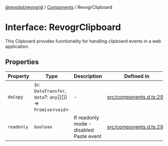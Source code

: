 [@revolist/revogrid](README.md) / [Components](Namespace.Components.md) / RevogrClipboard

# Interface: RevogrClipboard

This Clipboard provides functionality for handling clipboard events in a web application.

## Properties

| Property | Type | Description | Defined in |
| ------ | ------ | ------ | ------ |
| `doCopy` | (`e`: `DataTransfer`, `data`?: `any`[][]) => `Promise`\<`void`\> | - | [src/components.d.ts:293](https://github.com/revolist/revogrid/blob/684eab34b16e993178d736466d35507eda9850cd/src/components.d.ts#L293) |
| `readonly` | `boolean` | If readonly mode - disabled Paste event | [src/components.d.ts:297](https://github.com/revolist/revogrid/blob/684eab34b16e993178d736466d35507eda9850cd/src/components.d.ts#L297) |
